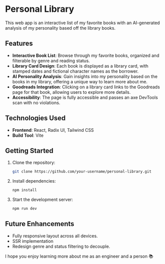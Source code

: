 # Personal Library

This web app is an interactive list of my favorite books with an AI-generated analysis of my personality based off the library books.

## Features

- **Interactive Book List**: Browse through my favorite books, organized and filterable by genre and reading status.
- **Library Card Design**: Each book is displayed as a library card, with stamped dates and fictional character names as the borrower.
- **AI Personality Analysis**: Gain insights into my personality based on the books in my library, offering a unique way to learn more about me.
- **Goodreads Integration**: Clicking on a library card links to the Goodreads page for that book, allowing users to explore more details.
- **Accessibility**: The page is fully accessible and passes an axe DevTools scan with no violations.


## Technologies Used

- **Frontend**: React, Radix UI, Tailwind CSS
- **Build Tool**: Vite

## Getting Started

1. Clone the repository:
   ```bash
   git clone https://github.com/your-username/personal-library.git
   ```

1. Install dependencies:
   ```bash
   npm install
   ```

1. Start the development server:
   ```bash
   npm run dev
   ```

## Future Enhancements
- Fully responsive layout across all devices.
- SSR implementation
- Redesign genre and status filtering to decouple.

I hope you enjoy learning more about me as an engineer and a person 📚